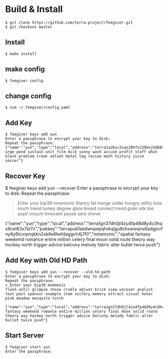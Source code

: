 # Build & Install
```
$ git clone https://github.com/terra-project/feegiver.git
$ git checkout master
```

## Install
```
$ make install
```
## make config
```
$ feegiver config
```
## change config
```
$ vim ~/.feegiver/config.yaml
```

## Add Key
```
$ feegiver keys add yun                        
Enter a passphrase to encrypt your key to disk:
Repeat the passphrase:
{"name":"yun","type":"local","address":"terra1a26sc2vqs20hfx239kejhd88v6cl87yfswvk0t","pubkey":"terrapub1addwnpepqwspkmsl724h9azfvgqgs8jkyuyyr3d6eme432afvlvulk3al0mwwnxwlxv","mnemonic":"decade urge pond sustain unit film milk sunny wash accuse profit staff what black problem treat velvet metal leg review math history juice soccer"}
```

## Recover Key
$ feegiver keys add yun --recover
Enter a passphrase to encrypt your key to disk:
Repeat the passphrase:
> Enter your bip39 mnemonic
theory fat merge under hungry utility toss much trend turkey degree glare bread connect trend grain silk toe pupil crouch innocent pause zero shove

{"name":"yun","type":"local","address":"terra1gn37dh0jl4zu4fp48d8y4c0hqs9cel83x7st7v","pubkey":"terrapub1addwnpepqfukqlgu8chxwwqns6adgjxvfny6y6tcvqmqkkn2xk6e6kefdaggvh4j7f0","mnemonic":"spatial fantasy weekend romance entire million celery final moon solid route theory way hockey north trigger advice balcony melody fabric alter bullet twice push"}

## Add Key with Old HD Path
```
$ feegiver keys add yun --recover --old-hd-path 
Enter a passphrase to encrypt your key to disk:
Repeat the passphrase:
> Enter your bip39 mnemonic 
flash until glimpse chase cradle adjust brick view uncover analyst test pact sponsor example item victory memory attract visual hover pink meadow mosquito torch

{"name":"yun","type":"local","address":"terra1gn37dh0jl4zu4fp48d8y4c0hqs9cel83x7st7v","pubkey":"terrapub1addwnpepqfukqlgu8chxwwqns6adgjxvfny6y6tcvqmqkkn2xk6e6kefdaggvh4j7f0","mnemonic":"spatial fantasy weekend romance entire million celery final moon solid route theory way hockey north trigger advice balcony melody fabric alter bullet twice push"}
```

## Start Server
```
$ feegiver start yun              
Enter the passphrase:
```
